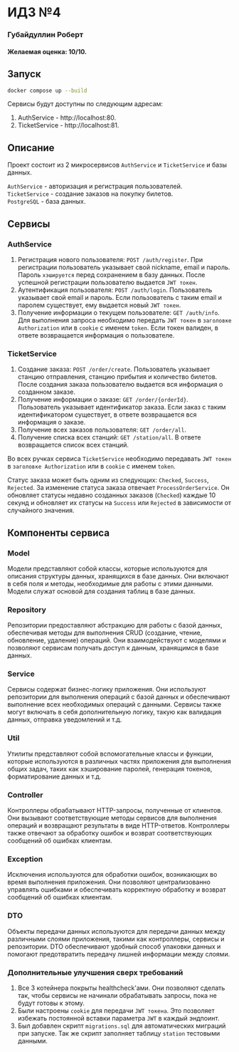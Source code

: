 # ИДЗ №4 
###  Губайдуллин Роберт
#### Желаемая оценка: 10/10.
## Запуск

```bash
docker compose up --build
```
Сервисы будут доступны по следующим адресам:
1) AuthService - http://localhost:80.
2) TicketService - http://localhost:81.


## Описание
Проект состоит из 2 микросервисов `AuthService` и `TicketService` и базы данных.

`AuthService` - авторизация и регистрация пользователей.  
`TicketService` - создание заказов на покупку билетов.  
`PostgreSQL` - база данных.
###

## Сервисы
### AuthService

1) Регистрация нового пользователя: `POST /auth/register`. При регистрации пользователь указывает свой nickname, email и пароль. Пароль `хэшируется` перед сохранением в базу данных. После успешной регистрации пользователю выдается `JWT токен`.
2) Аутентификация пользователя: `POST /auth/login`. Пользователь указывает свой email и пароль. Если пользователь с таким email и паролем существует, ему выдается новый `JWT токен`.
3) Получение информации о текущем пользователе: `GET /auth/info`. Для выполнения запроса необходимо передать `JWT токен` в `заголовке Authorization` или в `cookie` с именем `token`. Если токен валиден, в ответе возвращается информация о пользователе.

### TicketService

1) Создание заказа: `POST /order/create`. Пользователь указывает станцию отправления, станцию прибытия и количество билетов. После создания заказа пользователю выдается вся информация о созданном заказе.
2) Получение информации о заказе: `GET /order/{orderId}`. Пользователь указывает идентификатор заказа. Если заказ с таким идентификатором существует, в ответе возвращается вся информация о заказе.
3) Получение всех заказов пользователя: `GET /order/all`.
4) Получение списка всех станций: `GET /station/all`. В ответе возвращается список всех станций.

Во всех ручках сервиса `TicketService` необходимо передавать `JWT токен` в `заголовке Authorization` или в `cookie` с именем `token`.

Статус заказа может быть одним из следующих: `Checked`, `Success`, `Rejected`. За изменение статуса заказа отвечает `ProcessOrderService`.
Он обновляет статусы недавно созданных заказов (`Checked`) каждые 10 секунд и обновляет их статусы на `Success` или `Rejected` в зависимости от случайного значения.
## Компоненты сервиса

### Model
Модели представляют собой классы, которые используются для описания структуры данных, хранящихся в базе данных. Они включают в себя поля и методы, необходимые для работы с этими данными. Модели служат основой для создания таблиц в базе данных.

### Repository
Репозитории предоставляют абстракцию для работы с базой данных, обеспечивая методы для выполнения CRUD (создание, чтение, обновление, удаление) операций. Они взаимодействуют с моделями и позволяют сервисам получать доступ к данным, хранящимся в базе данных.

### Service
Сервисы содержат бизнес-логику приложения. Они используют репозитории для выполнения операций с базой данных и обеспечивают выполнение всех необходимых операций с данными. Сервисы также могут включать в себя дополнительную логику, такую как валидация данных, отправка уведомлений и т.д.

### Util
Утилиты представляют собой вспомогательные классы и функции, которые используются в различных частях приложения для выполнения общих задач, таких как хэширование паролей, генерация токенов, форматирование данных и т.д.

### Controller
Контроллеры обрабатывают HTTP-запросы, полученные от клиентов. Они вызывают соответствующие методы сервисов для выполнения операций и возвращают результаты в виде HTTP-ответов. Контроллеры также отвечают за обработку ошибок и возврат соответствующих сообщений об ошибках клиентам.

### Exception
Исключения используются для обработки ошибок, возникающих во время выполнения приложения. Они позволяют централизованно управлять ошибками и обеспечивать корректную обработку и возврат сообщений об ошибках клиентам.

### DTO
Объекты передачи данных используются для передачи данных между различными слоями приложения, такими как контроллеры, сервисы и репозитории. DTO обеспечивают удобный способ упаковки данных и помогают предотвратить передачу лишней информации между слоями.

### Дополнительные улучшения сверх требований
1) Все 3 котейнера покрыты healthcheck'ами. Они позволяют сделать так, чтобы сервисы не начинали обрабатывать запросы, пока не будут готовы к этому.
2) Были настроены `cookie` для передачи `JWT токена`. Это позволяет избежать постоянной вставки параметра `JWT` в каждый эндпоинт.
3) Был добавлен скрипт `migrations.sql` для автоматических миграций при запуске. Так же скрипт заполняет таблицу `station` тестовыми данными.
